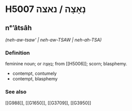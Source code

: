 # H5007 נְאָצָה / נאצה

## nᵉʼâtsâh

_(neh-aw-tsaw' | neh-aw-TSAW | neh-ah-TSA)_

### Definition

feminine noun; or נֶאָצָה; from [[H5006]]; scorn; blasphemy.

- contempt, contumely
- contempt, blasphemy
### See also

[[G988]], [[G1650]], [[G3709]], [[G3950]]

